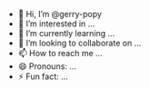 - 👋 Hi, I’m @gerry-popy
- 👀 I’m interested in ...
- 🌱 I’m currently learning ...
- 💞️ I’m looking to collaborate on ...
- 📫 How to reach me ...
- 😄 Pronouns: ...
- ⚡ Fun fact: ...

<!---
gerry-popy/gerry-popy is a ✨ special ✨ repository because its `README.md` (this file) appears on your GitHub profile.
You can click the Preview link to take a look at your changes.
--->
